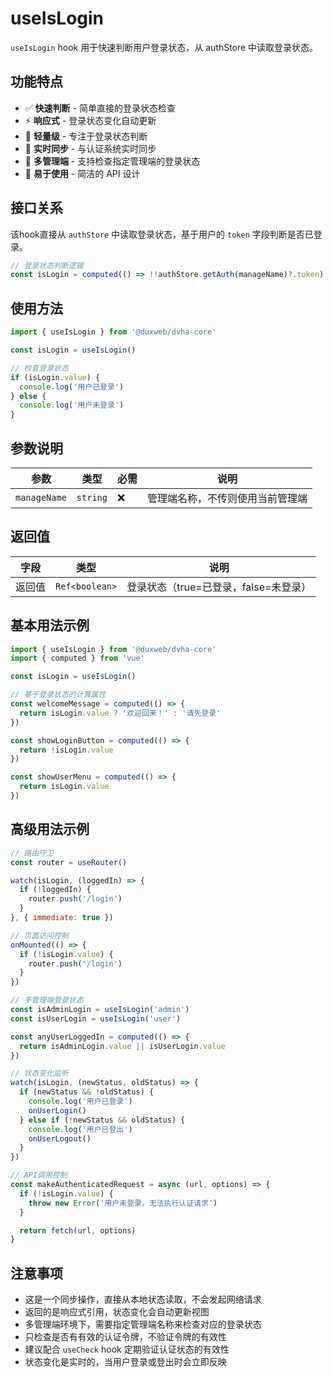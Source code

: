 # useIsLogin

`useIsLogin` hook 用于快速判断用户登录状态，从 authStore 中读取登录状态。

## 功能特点

- ✅ **快速判断** - 简单直接的登录状态检查
- ⚡ **响应式** - 登录状态变化自动更新
- 🎯 **轻量级** - 专注于登录状态判断
- 🔄 **实时同步** - 与认证系统实时同步
- 🏢 **多管理端** - 支持检查指定管理端的登录状态
- 📱 **易于使用** - 简洁的 API 设计

## 接口关系

该hook直接从 `authStore` 中读取登录状态，基于用户的 `token` 字段判断是否已登录。

```js
// 登录状态判断逻辑
const isLogin = computed(() => !!authStore.getAuth(manageName)?.token)
```

## 使用方法

```js
import { useIsLogin } from '@duxweb/dvha-core'

const isLogin = useIsLogin()

// 检查登录状态
if (isLogin.value) {
  console.log('用户已登录')
} else {
  console.log('用户未登录')
}
```

## 参数说明

| 参数 | 类型 | 必需 | 说明 |
|------|------|------|------|
| `manageName` | `string` | ❌ | 管理端名称，不传则使用当前管理端 |

## 返回值

| 字段 | 类型 | 说明 |
|------|------|------|
| 返回值 | `Ref<boolean>` | 登录状态（true=已登录，false=未登录） |

## 基本用法示例

```js
import { useIsLogin } from '@duxweb/dvha-core'
import { computed } from 'vue'

const isLogin = useIsLogin()

// 基于登录状态的计算属性
const welcomeMessage = computed(() => {
  return isLogin.value ? '欢迎回来！' : '请先登录'
})

const showLoginButton = computed(() => {
  return !isLogin.value
})

const showUserMenu = computed(() => {
  return isLogin.value
})
```

## 高级用法示例

```js
// 路由守卫
const router = useRouter()

watch(isLogin, (loggedIn) => {
  if (!loggedIn) {
    router.push('/login')
  }
}, { immediate: true })

// 页面访问控制
onMounted(() => {
  if (!isLogin.value) {
    router.push('/login')
  }
})

// 多管理端登录状态
const isAdminLogin = useIsLogin('admin')
const isUserLogin = useIsLogin('user')

const anyUserLoggedIn = computed(() => {
  return isAdminLogin.value || isUserLogin.value
})

// 状态变化监听
watch(isLogin, (newStatus, oldStatus) => {
  if (newStatus && !oldStatus) {
    console.log('用户已登录')
    onUserLogin()
  } else if (!newStatus && oldStatus) {
    console.log('用户已登出')
    onUserLogout()
  }
})

// API调用控制
const makeAuthenticatedRequest = async (url, options) => {
  if (!isLogin.value) {
    throw new Error('用户未登录，无法执行认证请求')
  }

  return fetch(url, options)
}
```

## 注意事项

- 这是一个同步操作，直接从本地状态读取，不会发起网络请求
- 返回的是响应式引用，状态变化会自动更新视图
- 多管理端环境下，需要指定管理端名称来检查对应的登录状态
- 只检查是否有有效的认证令牌，不验证令牌的有效性
- 建议配合 `useCheck` hook 定期验证认证状态的有效性
- 状态变化是实时的，当用户登录或登出时会立即反映